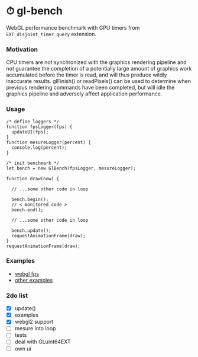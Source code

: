 # ⏱ gl-bench

WebGL performance benchmark with GPU timers from `EXT_disjoint_timer_query` extension.

### Motivation
CPU timers are not synchronized with the graphics rendering pipeline and not guarantee the completion of a potentially
large amount of graphics work accumulated before the timer is read, and will thus produce wildly inaccurate results.
glFinish() or readPixels() can be used to determine when previous rendering commands have been completed,
but will idle the graphics pipeline and adversely affect application performance.

### Usage
```
/* define loggers */
function fpsLogger(fps) {
  updateUI(fps);
}
function mesureLogger(percent) {
  console.log(percent);
}

/* init benchmark */
let bench = new GlBench(fpsLogger, mesureLogger);

function draw(now) {

  // ...some other code in loop

  bench.begin();
  // < monitored code >
  bench.end();

  // ...some other code in loop

  bench.update();
  requestAnimationFrame(draw);
}
requestAnimationFrame(draw);
```

### Examples
- [webgl fps](https://munrocket.github.io/gl-bench/examples/fps-webgl1.html)
- [other examples](https://munrocket.github.io/gl-bench/examples/)

### 2do list
- [x] update()
- [x] examples
- [x] webgl2 support
- [ ] mesure into loop
- [ ] tests
- [ ] deal with GLuint64EXT
- [ ] own ui